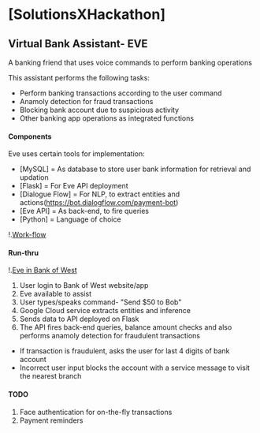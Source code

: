 # [SolutionsXHackathon]
## Virtual Bank Assistant- EVE
A banking friend that uses voice commands to perform banking operations

This assistant performs the following tasks:

  - Perform banking transactions according to the user command
  - Anamoly detection for fraud transactions
  - Blocking bank account due to suspicious activity
  - Other banking app operations as integrated functions
  
#### Components

Eve uses certain tools for implementation:

* [MySQL] = As database to store user bank information for retrieval and updation
* [Flask] = For Eve API deployment
* [Dialogue Flow] = For NLP, to extract entities and actions(https://bot.dialogflow.com/payment-bot)
* [Eve API] = As back-end, to fire queries 
* [Python] = Language of choice

!.[Work-flow](https://imgur.com/UzgH1pB)

#### Run-thru

!.[Eve in Bank of West](https://imgur.com/kQt3DzP)

1. User login to Bank of West website/app
2. Eve available to assist
3. User types/speaks command- "Send $50 to Bob"
4. Google Cloud service extracts entities and inference
5. Sends data to API deployed on Flask
6. The API fires back-end queries, balance amount checks and also performs anamoly detection for fraudulent transactions
- If transaction is fraudulent, asks the user for last 4 digits of bank account
- Incorrect user input blocks the account with a service message to visit the nearest branch


#### TODO
1. Face authentication for on-the-fly transactions
2. Payment reminders
